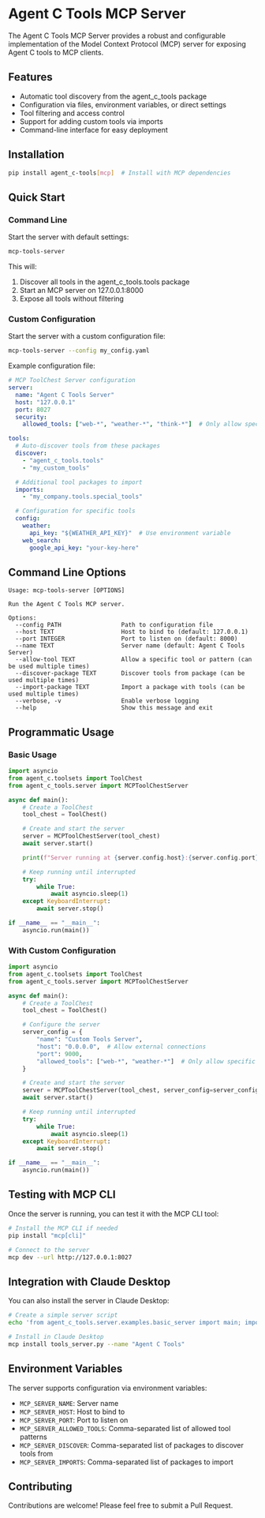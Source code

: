 # Agent C Tools MCP Server

The Agent C Tools MCP Server provides a robust and configurable implementation of the Model Context Protocol (MCP) server for exposing Agent C tools to MCP clients.

## Features

- Automatic tool discovery from the agent_c_tools package
- Configuration via files, environment variables, or direct settings
- Tool filtering and access control
- Support for adding custom tools via imports
- Command-line interface for easy deployment

## Installation

```bash
pip install agent_c-tools[mcp]  # Install with MCP dependencies
```

## Quick Start

### Command Line

Start the server with default settings:

```bash
mcp-tools-server
```

This will:

1. Discover all tools in the agent_c_tools.tools package
2. Start an MCP server on 127.0.0.1:8000
3. Expose all tools without filtering

### Custom Configuration

Start the server with a custom configuration file:

```bash
mcp-tools-server --config my_config.yaml
```

Example configuration file:

```yaml
# MCP ToolChest Server configuration
server:
  name: "Agent C Tools Server"
  host: "127.0.0.1"
  port: 8027
  security:
    allowed_tools: ["web-*", "weather-*", "think-*"]  # Only allow specific tools

tools:
  # Auto-discover tools from these packages
  discover:
    - "agent_c_tools.tools"
    - "my_custom_tools"

  # Additional tool packages to import
  imports:
    - "my_company.tools.special_tools"

  # Configuration for specific tools
  config:
    weather:
      api_key: "${WEATHER_API_KEY}"  # Use environment variable
    web_search:
      google_api_key: "your-key-here"
```

## Command Line Options

```
Usage: mcp-tools-server [OPTIONS]

Run the Agent C Tools MCP server.

Options:
  --config PATH                 Path to configuration file
  --host TEXT                   Host to bind to (default: 127.0.0.1)
  --port INTEGER                Port to listen on (default: 8000)
  --name TEXT                   Server name (default: Agent C Tools Server)
  --allow-tool TEXT             Allow a specific tool or pattern (can be used multiple times)
  --discover-package TEXT       Discover tools from package (can be used multiple times)
  --import-package TEXT         Import a package with tools (can be used multiple times)
  --verbose, -v                 Enable verbose logging
  --help                        Show this message and exit
```

## Programmatic Usage

### Basic Usage

```python
import asyncio
from agent_c.toolsets import ToolChest
from agent_c_tools.server import MCPToolChestServer

async def main():
    # Create a ToolChest
    tool_chest = ToolChest()

    # Create and start the server
    server = MCPToolChestServer(tool_chest)
    await server.start()

    print(f"Server running at {server.config.host}:{server.config.port}")

    # Keep running until interrupted
    try:
        while True:
            await asyncio.sleep(1)
    except KeyboardInterrupt:
        await server.stop()

if __name__ == "__main__":
    asyncio.run(main())
```

### With Custom Configuration

```python
import asyncio
from agent_c.toolsets import ToolChest
from agent_c_tools.server import MCPToolChestServer

async def main():
    # Create a ToolChest
    tool_chest = ToolChest()

    # Configure the server
    server_config = {
        "name": "Custom Tools Server",
        "host": "0.0.0.0",  # Allow external connections
        "port": 9000,
        "allowed_tools": ["web-*", "weather-*"]  # Only allow specific tools
    }

    # Create and start the server
    server = MCPToolChestServer(tool_chest, server_config=server_config)
    await server.start()

    # Keep running until interrupted
    try:
        while True:
            await asyncio.sleep(1)
    except KeyboardInterrupt:
        await server.stop()

if __name__ == "__main__":
    asyncio.run(main())
```

## Testing with MCP CLI

Once the server is running, you can test it with the MCP CLI tool:

```bash
# Install the MCP CLI if needed
pip install "mcp[cli]"

# Connect to the server
mcp dev --url http://127.0.0.1:8027
```

## Integration with Claude Desktop

You can also install the server in Claude Desktop:

```bash
# Create a simple server script
echo 'from agent_c_tools.server.examples.basic_server import main; import asyncio; asyncio.run(main())' > tools_server.py

# Install in Claude Desktop
mcp install tools_server.py --name "Agent C Tools"
```

## Environment Variables

The server supports configuration via environment variables:

- `MCP_SERVER_NAME`: Server name
- `MCP_SERVER_HOST`: Host to bind to
- `MCP_SERVER_PORT`: Port to listen on
- `MCP_SERVER_ALLOWED_TOOLS`: Comma-separated list of allowed tool patterns
- `MCP_SERVER_DISCOVER`: Comma-separated list of packages to discover tools from
- `MCP_SERVER_IMPORTS`: Comma-separated list of packages to import

## Contributing

Contributions are welcome! Please feel free to submit a Pull Request.